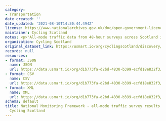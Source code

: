 ```yaml
---
category:
- Transportation
date_created: ''
date_updated: '2021-08-10T14:30:44.494Z'
license: https://www.nationalarchives.gov.uk/doc/open-government-licence/version/3/
maintainer: Cycling Scotland
notes: <p>"All-mode traffic data from 48-hour surveys across Scotland in May 2021"</p>
organization: Cycling Scotland
original_dataset_link: https://usmart.io/org/cyclingscotland/discovery/discovery-view-detail/0b4e027e-59e2-4147-994f-c2f01cd08747
records: null
resources:
- format: JSON
  name: JSON
  url: https://data.usmart.io/org/d1b773fa-d2bd-4830-b399-ecfd18e832f3/resource?resourceGUID=eafbe615-dba0-4a67-a711-5b966bf72fde
- format: CSV
  name: CSV
  url: https://data.usmart.io/org/d1b773fa-d2bd-4830-b399-ecfd18e832f3/resource?resourceGUID=764a63a7-fb84-424b-a957-eb0f6008630c
- format: XML
  name: XML
  url: https://data.usmart.io/org/d1b773fa-d2bd-4830-b399-ecfd18e832f3/resource?resourceGUID=d8a1badd-3280-40bf-b1fa-c6c505c902b5
schema: default
title: National Monitoring Framework - all-mode traffic survey results May 2021 -
  Cycling Scotland
---
```

